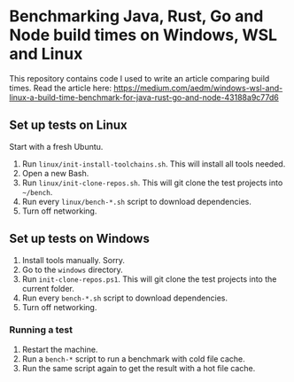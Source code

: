 # Benchmarking Java, Rust, Go and Node build times on Windows, WSL and Linux

This repository contains code I used to write an article comparing build times. Read the article here: https://medium.com/aedm/windows-wsl-and-linux-a-build-time-benchmark-for-java-rust-go-and-node-43188a9c77d6

## Set up tests on Linux

Start with a fresh Ubuntu.

1. Run `linux/init-install-toolchains.sh`. This will install all tools needed.
1. Open a new Bash.
1. Run `linux/init-clone-repos.sh`. This will git clone the test projects into `~/bench`.
1. Run every `linux/bench-*.sh` script to download dependencies.
1. Turn off networking.

## Set up tests on Windows

1. Install tools manually. Sorry.
1. Go to the `windows` directory.
1. Run `init-clone-repos.ps1`. This will git clone the test projects into the current folder.
1. Run every `bench-*.sh` script to download dependencies.
1. Turn off networking.

### Running a test

1. Restart the machine.
1. Run a `bench-*` script to run a benchmark with cold file cache.
1. Run the same script again to get the result with a hot file cache.
